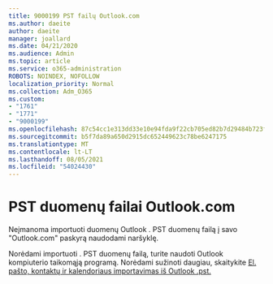 ```yaml
---
title: 9000199 PST failų Outlook.com
ms.author: daeite
author: daeite
manager: joallard
ms.date: 04/21/2020
ms.audience: Admin
ms.topic: article
ms.service: o365-administration
ROBOTS: NOINDEX, NOFOLLOW
localization_priority: Normal
ms.collection: Adm_O365
ms.custom:
- "1761"
- "1771"
- "9000199"
ms.openlocfilehash: 87c54cc1e313dd33e10e94fda9f22cb705ed82b7d29484b723faafb64de89840
ms.sourcegitcommit: b5f7da89a650d2915dc652449623c78be6247175
ms.translationtype: MT
ms.contentlocale: lt-LT
ms.lasthandoff: 08/05/2021
ms.locfileid: "54024430"
---
```

# <a name="pst-data-files-in-outlookcom"></a>PST duomenų failai Outlook.com

Neįmanoma importuoti duomenų Outlook . PST duomenų failą į savo "Outlook.com" paskyrą naudodami naršyklę.

Norėdami importuoti . PST duomenų failą, turite naudoti Outlook kompiuterio taikomąją programą. Norėdami sužinoti daugiau, skaitykite [El. pašto, kontaktų ir kalendoriaus importavimas iš Outlook .pst.](https://support.office.com/article/431a8e9a-f99f-4d5f-ae48-ded54b3440ac?wt.mc_id=Office_Outlook_com_Alchemy)